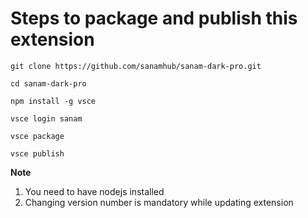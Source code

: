 # Steps to package and publish this extension

`git clone https://github.com/sanamhub/sanam-dark-pro.git`

`cd sanam-dark-pro`

`npm install -g vsce`

`vsce login sanam`

`vsce package`

`vsce publish`

**Note**

1. You need to have nodejs installed
2. Changing version number is mandatory while updating extension
